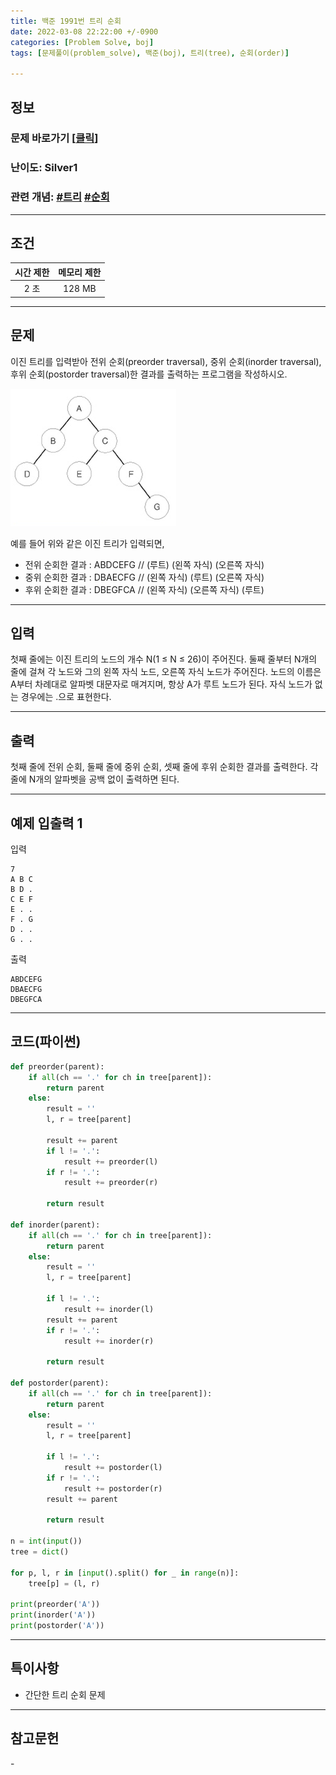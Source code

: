 ```yaml
---
title: 백준 1991번 트리 순회
date: 2022-03-08 22:22:00 +/-0900
categories: [Problem Solve, boj]
tags: [문제풀이(problem_solve), 백준(boj), 트리(tree), 순회(order)]

---
```

## 정보
### 문제 바로가기 [[클릭](https://www.acmicpc.net/problem/1991)]
### 난이도: Silver1
### 관련 개념: [#트리](https://www.acmicpc.net/problemset?sort=ac_desc&algo=120) [#순회](https://www.acmicpc.net/problemset?sort=ac_desc&algo=62)

---
## 조건

시간 제한|메모리 제한
:---:|:---:
2 초|128 MB

---
## 문제
이진 트리를 입력받아 전위 순회(preorder traversal), 중위 순회(inorder traversal), 후위 순회(postorder traversal)한 결과를 출력하는 프로그램을 작성하시오.

![이진 트리](/assets/img/problem_solve/0035/0035_problem.png)

예를 들어 위와 같은 이진 트리가 입력되면,

- 전위 순회한 결과 : ABDCEFG // (루트) (왼쪽 자식) (오른쪽 자식)
- 중위 순회한 결과 : DBAECFG // (왼쪽 자식) (루트) (오른쪽 자식)
- 후위 순회한 결과 : DBEGFCA // (왼쪽 자식) (오른쪽 자식) (루트)

---
## 입력
첫째 줄에는 이진 트리의 노드의 개수 N(1 ≤ N ≤ 26)이 주어진다. 둘째 줄부터 N개의 줄에 걸쳐 각 노드와 그의 왼쪽 자식 노드, 오른쪽 자식 노드가 주어진다. 노드의 이름은 A부터 차례대로 알파벳 대문자로 매겨지며, 항상 A가 루트 노드가 된다. 자식 노드가 없는 경우에는 .으로 표현한다.

---
## 출력
첫째 줄에 전위 순회, 둘째 줄에 중위 순회, 셋째 줄에 후위 순회한 결과를 출력한다. 각 줄에 N개의 알파벳을 공백 없이 출력하면 된다.

---
## 예제 입출력 1
입력
```
7
A B C
B D .
C E F
E . .
F . G
D . .
G . .
```

출력
```
ABDCEFG
DBAECFG
DBEGFCA
```

---
## 코드(파이썬)
```python
def preorder(parent):
    if all(ch == '.' for ch in tree[parent]):
        return parent
    else:
        result = ''
        l, r = tree[parent]
        
        result += parent
        if l != '.':
            result += preorder(l)
        if r != '.':
            result += preorder(r)
            
        return result
    
def inorder(parent):
    if all(ch == '.' for ch in tree[parent]):
        return parent
    else:
        result = ''
        l, r = tree[parent]
        
        if l != '.':
            result += inorder(l)
        result += parent
        if r != '.':
            result += inorder(r)
            
        return result
    
def postorder(parent):
    if all(ch == '.' for ch in tree[parent]):
        return parent
    else:
        result = ''
        l, r = tree[parent]
        
        if l != '.':
            result += postorder(l)
        if r != '.':
            result += postorder(r)
        result += parent
            
        return result
        
n = int(input())
tree = dict()

for p, l, r in [input().split() for _ in range(n)]:
    tree[p] = (l, r)
    
print(preorder('A'))
print(inorder('A'))
print(postorder('A'))

```

---
## 특이사항
- 간단한 트리 순회 문제

---
## 참고문헌
\-
